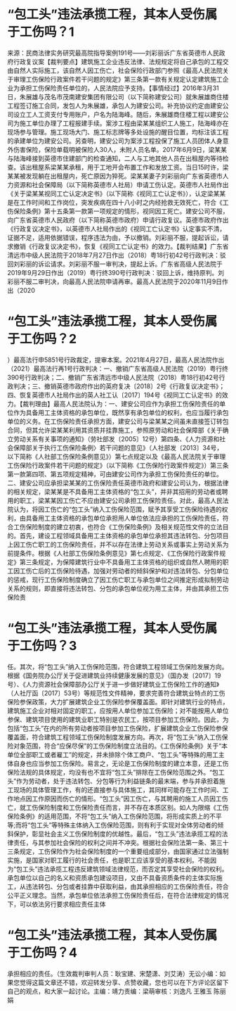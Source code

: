 # “包工头”违法承揽工程，其本人受伤属于工伤吗？1

来源：民商法律实务研究最高院指导案例191号——刘彩丽诉广东省英德市人民政府行政复议案【裁判要点】建筑施工企业违反法律、法规规定将自己承包的工程交由自然人实际施工，该自然人因工伤亡，社会保险行政部门参照《最高人民法院关于审理工伤保险行政案件若干问题的规定》第三条第一款有关规定认定建筑施工企业为承担工伤保险责任单位的，人民法院应予支持。【事情经过】2016年3月31日，朱展雄与茂名市茂南建安集团有限公司（以下简称建安公司）就朱展雄商住楼工程签订施工合同，发包人为朱展雄，承包人为建安公司。补充协议约定由建安公司设立工人工资支付专用账户，户名为陆海峰。随后，朱展雄商住楼工程以建安公司为施工单位办理了工程报建手续。案涉工程由梁某某组织工人施工，陆海峰亦在现场参与管理。施工现场大门、施工标志牌等多处设施的醒目位置，均标注该工程的承建单位为建安公司。另查明，建安公司为案涉工程投保了施工人员团体人身意外伤害保险，保险单载明被保险人30人，未附人员名单。2017年6月9日，梁某某与陆海峰接到英德市住建部门的检查通知，二人与工地其他人员在出租屋内等待检查。该出租屋系梁某某承租，用于工地开会布置工作和发放工资。当日15时许，梁某某被发现躺在出租屋内，死亡原因为猝死。梁某某妻子刘彩丽向广东省英德市人力资源和社会保障局（以下简称英德市人社局）申请工伤认定。英德市人社局作出《关于梁某某视同工亡认定决定书》（以下简称《视同工亡认定书》），认定梁某某是在工作时间和工作岗位，突发疾病在四十八小时之内经抢救无效死亡，符合《工伤保险条例》第十五条第一款第一项规定的情形，视同因工死亡。建安公司不服，向广东省英德市人民政府（以下简称英德市政府）申请行政复议。英德市政府作出《行政复议决定书》，以英德市人社局作出的《视同工亡认定书》认定事实不清，证据不足，适用依据错误，程序违法为由，予以撤销。刘彩丽不服，提起诉讼，请求撤销《行政复议决定书》，恢复《视同工亡认定书》的效力。【裁判结果】广东省清远市中级人民法院于2018年7月27日作出（2018）粤18行初42号行政判决：驳回刘彩丽的诉讼请求。刘彩丽不服一审判决，提起上诉。广东省高级人民法院于2019年9月29日作出（2019）粤行终390号行政判决：驳回上诉，维持原判。刘彩丽不服二审判决，向最高人民法院申请再审。最高人民法院于2020年11月9日作出（2020

# “包工头”违法承揽工程，其本人受伤属于工伤吗？2

）最高法行申5851号行政裁定，提审本案。2021年4月27日，最高人民法院作出（2021）最高法行再1号行政判决：一、撤销广东省高级人民法院（2019）粤行终390号行政判决；二、撤销广东省清远市中级人民法院（2018）粤18行初42号行政判决；三、撤销英德市政府作出的英府复决〔2018〕2号《行政复议决定书》；四、恢复英德市人社局作出的英人社工认〔2017〕194号《视同工亡认定书》的效力。【裁判理由】最高人民法院认为：一、建安公司应作为承担工伤保险责任的单位作为具备用工主体资格的承包单位，既然享有承包单位的权利，也应当履行承包单位的义务。在工伤保险责任承担方面，建安公司与梁某某之间虽未直接签订转包合同，但其允许梁某某利用其资质并挂靠施工，参照原劳动和社会保障部《关于确立劳动关系有关事项的通知》（劳社部发〔2005〕12号）第四条、《人力资源和社会保障部关于执行工伤保险条例〉若干问题的意见》（人社部发〔2013〕34号，以下简称《人社部工伤保险条例意见》）第七点规定以及《最高人民法院关于审理工伤保险行政案件若干问题的规定》（以下简称《工伤保险行政案件规定》）第三条第一款第四项、第五项规定精神，可由建安公司作为承担工伤保险责任的单位。二、建安公司应承担梁某某的工伤保险责任英德市政府和建安公司认为，根据法律的相关规定，梁某某是不具备用工主体资格的“包工头”，并非其招用的劳动者或聘用的职工，梁某某因工伤亡不应由建安公司承担工伤保险责任。对此，最高人民法院认为，将因工伤亡的“包工头”纳入工伤保险范围，赋予其享受工伤保险待遇的权利，由具备用工主体资格的承包单位承担用人单位依法应承担的工伤保险责任，符合工伤保险制度的建立初衷，也符合《工伤保险条例》及相关规范性文件的立法目的。首先，建设工程领域具备用工主体资格的承包单位承担其违法转包、分包项目上因工伤亡职工的工伤保险责任，并不以存在法律上劳动关系或事实上劳动关系为前提条件。根据《人社部工伤保险条例意见》第七点规定、《工伤保险行政案件规定》第三条规定，为保障建筑行业中不具备用工主体资格的组织或自然人聘用的职工因工伤亡后的工伤保险待遇，加强对劳动者的倾斜保护和对违法转包、分包单位的惩戒，现行工伤保险制度确立了因工伤亡职工与承包单位之间推定形成拟制劳动关系的规则，即直接将违法转包、分包的承包单位视为用工主体，并由其承担工伤保险责

# “包工头”违法承揽工程，其本人受伤属于工伤吗？3

任。其次，将“包工头”纳入工伤保险范围，符合建筑工程领域工伤保险发展方向。根据《国务院办公厅关于促进建筑业持续健康发展的意见》（国办发〔2017〕19号）、《人力资源社会保障部办公厅关于进一步做好建筑业工伤保险工作的通知》（人社厅函〔2017〕53号）等规范性文件精神，要求完善符合建筑业特点的工伤保险参保政策，大力扩展建筑企业工伤保险参保覆盖面。即针对建筑行业的特点，建筑施工企业对相对固定的职工，应按用人单位参加工伤保险；对不能按用人单位参保、建筑项目使用的建筑业职工特别是农民工，按项目参加工伤保险。因此，为包括“包工头”在内的所有劳动者按项目参加工伤保险，扩展建筑企业工伤保险参保覆盖面，符合建筑工程领域工伤保险制度发展方向。再次，将“包工头”纳入工伤保险对象范围，符合“应保尽保”的工伤保险制度立法目的。《工伤保险条例》关于“本单位全部职工或者雇工”的规定，并未排除个体工商户、“包工头”等特殊的用工主体自身也应当参加工伤保险。易言之，无论是工伤保险制度的建立本意，还是工伤保险法规的具体规定，均没有也不宜将“包工头”排除在工伤保险范围之外。“包工头”作为劳动者，处于违法转包、分包等行为利益链条的最末端，参与并承担着施工现场的具体管理工作，有的还直接参与具体施工，其同样可能存在工作时间、工作地点因工作原因而伤亡的情形。“包工头”因工伤亡，与其聘用的施工人员因工伤亡，就工伤保险制度和工伤保险责任而言，并不存在本质区别。如人为限缩《工伤保险条例》的适用范围，不将“包工头”纳入工伤保险范围，将形成实质上的不平等;而将“包工头”等特殊主体纳入工伤保险范围，则有利于实现对全体劳动者的倾斜保护，彰显社会主义工伤保险制度的优越性。最后，“包工头”违法承揽工程的法律责任，与其参加社会保险的权利之间并不冲突。根据社会保险法第一条、第三十三条规定，工伤保险作为社会保险制度的一个重要组成部分，由国家通过立法强制实施，是国家对职工履行的社会责任，也是职工应该享受的基本权利。不能因为“包工头”违法承揽工程违反建筑领域法律规范，而否定其享受社会保险的权利。承包单位以自己的名义和资质承包建设项目，又由不具备资质条件的主体实际施工，从违法转包、分包或者挂靠中获取利益，由其承担相应的工伤保险责任，符合公平正义理念。当然，承包单位依法承担工伤保险责任后，在符合法律规定的情况下，可以依法另行要求相应责任主体

# “包工头”违法承揽工程，其本人受伤属于工伤吗？4

承担相应的责任。（生效裁判审判人员：耿宝建、宋楚潇、刘艾涛）无讼小编：如果您觉得这篇文章还不错，欢迎转发分享、点赞收藏，您也可以在下方评论区留下自己的观点，和大家一起讨论。主编：靖力责编：梁萌审核：刘逸凡 王雅玉 陈丽娟

